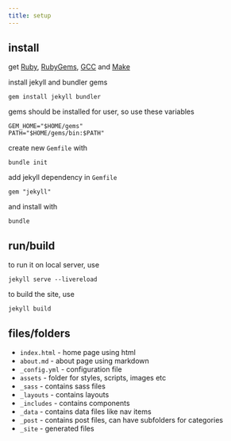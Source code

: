 ```yaml
---
title: setup
---
```


## install

get [Ruby](https://www.ruby-lang.org/en/downloads/), [RubyGems](https://rubygems.org/pages/download), [GCC](https://gcc.gnu.org/install/) and [Make](https://www.gnu.org/software/make/)

install jekyll and bundler gems
```
gem install jekyll bundler
```

gems should be installed for user, so use these variables
```
GEM_HOME="$HOME/gems"
PATH="$HOME/gems/bin:$PATH"
```

create new `Gemfile` with
```
bundle init
```

add jekyll dependency in `Gemfile`
```
gem "jekyll"
```

and install with
```
bundle
```

## run/build

to run it on local server, use
```
jekyll serve --livereload
```

to build the site, use
```
jekyll build
```

## files/folders

- `index.html` - home page using html
- `about.md` - about page using markdown
- `_config.yml` - configuration file
- `assets` - folder for styles, scripts, images etc
- `_sass` - contains sass files
- `_layouts` - contains layouts
- `_includes` - contains components
- `_data` - contains data files like nav items
- `_post` - contains post files, can have subfolders for categories
- `_site` - generated files
